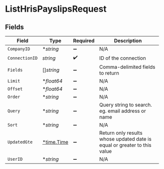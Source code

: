 # ListHrisPayslipsRequest


## Fields

| Field                                                                    | Type                                                                     | Required                                                                 | Description                                                              |
| ------------------------------------------------------------------------ | ------------------------------------------------------------------------ | ------------------------------------------------------------------------ | ------------------------------------------------------------------------ |
| `CompanyID`                                                              | **string*                                                                | :heavy_minus_sign:                                                       | N/A                                                                      |
| `ConnectionID`                                                           | *string*                                                                 | :heavy_check_mark:                                                       | ID of the connection                                                     |
| `Fields`                                                                 | []*string*                                                               | :heavy_minus_sign:                                                       | Comma-delimited fields to return                                         |
| `Limit`                                                                  | **float64*                                                               | :heavy_minus_sign:                                                       | N/A                                                                      |
| `Offset`                                                                 | **float64*                                                               | :heavy_minus_sign:                                                       | N/A                                                                      |
| `Order`                                                                  | **string*                                                                | :heavy_minus_sign:                                                       | N/A                                                                      |
| `Query`                                                                  | **string*                                                                | :heavy_minus_sign:                                                       | Query string to search. eg. email address or name                        |
| `Sort`                                                                   | **string*                                                                | :heavy_minus_sign:                                                       | N/A                                                                      |
| `UpdatedGte`                                                             | [*time.Time](https://pkg.go.dev/time#Time)                               | :heavy_minus_sign:                                                       | Return only results whose updated date is equal or greater to this value |
| `UserID`                                                                 | **string*                                                                | :heavy_minus_sign:                                                       | N/A                                                                      |